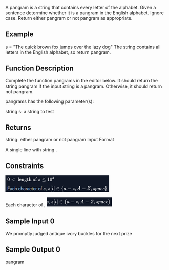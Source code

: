 A pangram is a string that contains every letter of the alphabet. Given a sentence determine whether it is a pangram in the English alphabet. Ignore case. Return either pangram or not pangram as appropriate.

## Example
s = "The quick brown fox jumps over the lazy dog"
The string contains all letters in the English alphabet, so return pangram.

## Function Description

Complete the function pangrams in the editor below. It should return the string pangram if the input string is a pangram. Otherwise, it should return not pangram.

pangrams has the following parameter(s):

string s: a string to test
## Returns

string: either pangram or not pangram
Input Format

A single line with string .

## Constraints
![alt text](image.png)

Each character of , ![alt text](image-1.png)

## Sample Input 0

We promptly judged antique ivory buckles for the next prize

## Sample Output 0

pangram
